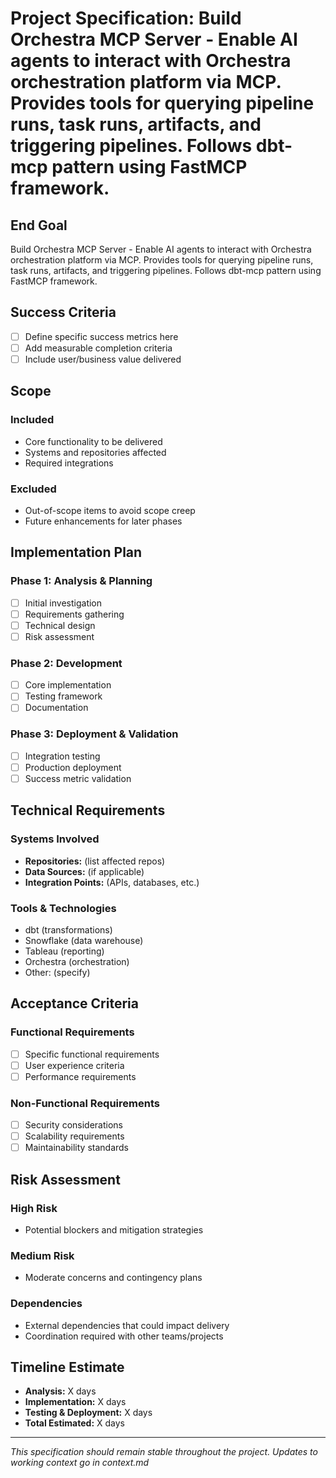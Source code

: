 # Project Specification: Build Orchestra MCP Server - Enable AI agents to interact with Orchestra orchestration platform via MCP. Provides tools for querying pipeline runs, task runs, artifacts, and triggering pipelines. Follows dbt-mcp pattern using FastMCP framework.

## End Goal

Build Orchestra MCP Server - Enable AI agents to interact with Orchestra orchestration platform via MCP. Provides tools for querying pipeline runs, task runs, artifacts, and triggering pipelines. Follows dbt-mcp pattern using FastMCP framework.

<!-- Expand this section with specific, measurable outcomes -->

## Success Criteria

- [ ] Define specific success metrics here
- [ ] Add measurable completion criteria
- [ ] Include user/business value delivered

## Scope

### Included
- Core functionality to be delivered
- Systems and repositories affected
- Required integrations

### Excluded
- Out-of-scope items to avoid scope creep
- Future enhancements for later phases

## Implementation Plan

### Phase 1: Analysis & Planning
- [ ] Initial investigation
- [ ] Requirements gathering
- [ ] Technical design
- [ ] Risk assessment

### Phase 2: Development
- [ ] Core implementation
- [ ] Testing framework
- [ ] Documentation

### Phase 3: Deployment & Validation
- [ ] Integration testing
- [ ] Production deployment
- [ ] Success metric validation

## Technical Requirements

### Systems Involved
- **Repositories:** (list affected repos)
- **Data Sources:** (if applicable)
- **Integration Points:** (APIs, databases, etc.)

### Tools & Technologies
- dbt (transformations)
- Snowflake (data warehouse)
- Tableau (reporting)
- Orchestra (orchestration)
- Other: (specify)

## Acceptance Criteria

### Functional Requirements
- [ ] Specific functional requirements
- [ ] User experience criteria
- [ ] Performance requirements

### Non-Functional Requirements  
- [ ] Security considerations
- [ ] Scalability requirements
- [ ] Maintainability standards

## Risk Assessment

### High Risk
- Potential blockers and mitigation strategies

### Medium Risk
- Moderate concerns and contingency plans

### Dependencies
- External dependencies that could impact delivery
- Coordination required with other teams/projects

## Timeline Estimate

- **Analysis:** X days
- **Implementation:** X days  
- **Testing & Deployment:** X days
- **Total Estimated:** X days

---

*This specification should remain stable throughout the project. Updates to working context go in context.md*
